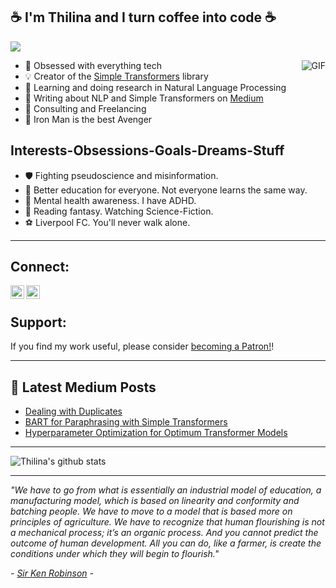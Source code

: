 ## :coffee: I'm Thilina and I turn coffee into code :coffee:

![](https://komarev.com/ghpvc/?username=ThilinaRajapakse)

<img align="right" alt="GIF" src="https://media.giphy.com/media/vzO0Vc8b2VBLi/giphy.gif" />

- :robot: Obsessed with everything tech
- :bulb: Creator of the [Simple Transformers](https://github.com/ThilinaRajapakse/simpletransformers) library
- :mag_right: Learning and doing research in Natural Language Processing
- :memo: Writing about NLP and Simple Transformers on [Medium](https://medium.com/@chaturangarajapakshe)
- :briefcase: Consulting and Freelancing
- :100: Iron Man is the best Avenger


## Interests-Obsessions-Goals-Dreams-Stuff

- :shield: Fighting pseudoscience and misinformation.
- :microscope: Better education for everyone. Not everyone learns the same way.
- :green_heart: Mental health awareness. I have ADHD.
- :dragon: Reading fantasy. Watching Science-Fiction.
- :soccer: Liverpool FC. You'll never walk alone.

---

## Connect:

[<img align="left" alt="ThilinaRajapakse | Twitter" width="22px" src="https://cdn.jsdelivr.net/npm/simple-icons@v3/icons/twitter.svg" />][twitter]
[<img align="left" alt="ThilinaRajapakse | LinkedIn" width="22px" src="https://cdn.jsdelivr.net/npm/simple-icons@v3/icons/linkedin.svg" />][linkedin]

</br>

## Support:

If you find my work useful, please consider <a href="https://www.patreon.com/bePatron?u=20014970" data-patreon-widget-type="become-patron-button">becoming a Patron!</a>!



---

##  📕 Latest Medium Posts
<!-- BLOG-POST-LIST:START -->
- [Dealing with Duplicates](https://medium.com/skilai/dealing-with-duplicates-7479dcf1cd96?source=rss-6b1e2355088e------2)
- [BART for Paraphrasing with Simple Transformers](https://towardsdatascience.com/bart-for-paraphrasing-with-simple-transformers-7c9ea3dfdd8c?source=rss-6b1e2355088e------2)
- [Hyperparameter Optimization for Optimum Transformer Models](https://towardsdatascience.com/hyperparameter-optimization-for-optimum-transformer-models-b95a32b70949?source=rss-6b1e2355088e------2)
<!-- BLOG-POST-LIST:END -->

---

![Thilina's github stats](https://github-readme-stats.vercel.app/api?username=ThilinaRajapakse&show_icons=true&hide_border=true&hide=contribs&theme=dark)

---

*"We have to go from what is essentially an industrial model of education, a manufacturing model, which is based on linearity and conformity and batching people. We have to move to a model that is based more on principles of agriculture. We have to recognize that human flourishing is not a mechanical process; it’s an organic process. And you cannot predict the outcome of human development. All you can do, like a farmer, is create the conditions under which they will begin to flourish."*

*- [Sir Ken Robinson](https://www.youtube.com/watch?time_continue=2&v=iG9CE55wbtY&feature=emb_logo) -*

[twitter]: https://twitter.com/t_rajapakse
[linkedin]: https://www.linkedin.com/in/t-rajapakse/
